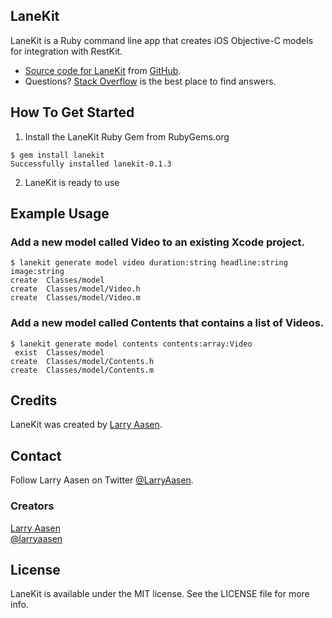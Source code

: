 ## LaneKit

LaneKit is a Ruby command line app that creates iOS Objective-C models for integration with RestKit.

- [Source code for LaneKit](https://github.com/LarryAasen/LaneKit/zipball/master) from [GitHub](http://github.com).
- Questions? [Stack Overflow](http://stackoverflow.com/questions/tagged/lanekit) is the best place to find answers.

## How To Get Started

1. Install the LaneKit Ruby Gem from RubyGems.org

```
$ gem install lanekit
Successfully installed lanekit-0.1.3
```

2. LaneKit is ready to use

## Example Usage

### Add a new model called Video to an existing Xcode project.
```
$ lanekit generate model video duration:string headline:string image:string
create  Classes/model
create  Classes/model/Video.h
create  Classes/model/Video.m
```

### Add a new model called Contents that contains a list of Videos.
```
$ lanekit generate model contents contents:array:Video
 exist  Classes/model
create  Classes/model/Contents.h
create  Classes/model/Contents.m
```

## Credits

LaneKit was created by [Larry Aasen](https://github.com/larryaasen).

## Contact

Follow Larry Aasen on Twitter [@LarryAasen](https://twitter.com/LarryAasen).

### Creators

[Larry Aasen](https://github.com/larryaasen)  
[@larryaasen](https://twitter.com/larryaasen)

## License

LaneKit is available under the MIT license. See the LICENSE file for more info.
